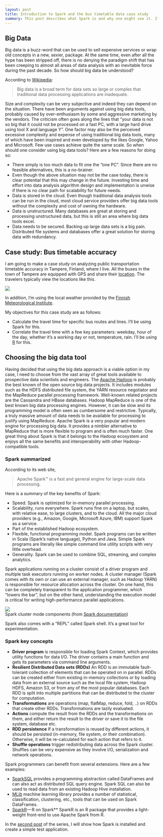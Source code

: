 ```yaml
---
layout: post
title: Introduction to Spark and the bus timetable data case study
summary: This post describes what Spark is and why one might use it. It also describes the case study where Spark is applied.
---
```


## Big Data
Big data is a buzz-word that can be used to sell expensive services or wrap old concepts in a new, sexier, package.
At the same time, even after all the hype has been stripped off, there is no denying the paradigm shift that has been creeping to almost all areas of data analysis with an inevitable force during the past decade.
So how should big data be understood?

According to [Wikipedia](https://en.wikipedia.org/wiki/Big_data):

> Big data is a broad term for data sets so large or complex that traditional data processing applications are inadequate.

Size and complexity can be very subjective and indeed they can depend on the situation.
There have been arguments against using big data tools, probably caused by over-enthusiasm by
some and aggressive marketing by the vendors. The criticism often goes along the lines that
“your data is not so big that it could not be processed on a fast PC, with a large hard drive
using tool X and language Y”. One factor may also be the perceived excessive complexity and
expense of using traditional big data tools, many of which have been inspired and even developed
by the likes Google, Yahoo and Microsoft. Few use cases achieve quite the same scale.
So when should one consider using big data tools? Here are a few reasons for doing so:

* There simply is too much data to fit one the “one PC”. Since there are no feasible alternatives,
this is a no-brainer.
* Even though the above situation may not be the case today, there is clear potential that this may
change in the future. Investing time and effort into data analysis algorithm design and implementation
is unwise if there is no clear path for scalability for future needs.
* Data is stored in the cloud. Even though traditional data analysis tools can be run in the cloud,
most cloud service providers offer big data tools without the complexity and cost of owning the hardware.
* Data is unstructured. Many databases are great at storing and processing unstructured data, but
this is still an area where big data tools excel.
* Data needs to be secured. Backing up large data sets is a big pain. Distributed file systems and
databases offer a great solution for storing data with redundancy.

## Case study: Bus timetable accuracy
I am going to make a case study on analyzing public transportation timetable accuracy in Tampere,
Finland, where I live. All the buses in the town of Tampere are equipped with GPS and share their
[location](http://data.itsfactory.fi/siriaccess/vm/json). The travelers typically view the locations
like this.

<div  class="center"><a href="http://lissu.tampere.fi/"><img src="/BigDataSpark/assets/2016-01-05-Intro-Buses.png"/></a></div>

In addition, I’m using the local weather provided by the [Finnish Meteorological Institute](http://en.ilmatieteenlaitos.fi/open-data-manual).

My objectives for this case study are as follows:

* Calculate the travel time for specific bus routes and lines. I’ll be using Spark for this.
* Correlate the travel time with a few key parameters:
weekday, hour of the day, whether it’s a working day or not, temperature, rain.
I’ll be using [R](https://www.r-project.org/) for this.

## Choosing the big data tool
Having decided that using the big data approach is a viable option in my case, I need to choose from
the vast array of great tools available to prospective data scientists and engineers.
The [Apache Hadoop](https://hadoop.apache.org/) is probably the best known of the open source big data projects.
It includes modules such as the HDFS distributed file system, the YARN resource negotiator and the MapReduce
parallel processing framework. Well-known related projects are the Cassandra and HBase databases.
Hadoop MapReduce is one of the best known big data processing engines. However, it can be slow and
its programming model is often seen as cumbersome and restrictive. Typically, a truly massive amount of data
needs to be available for processing to justify using MapReduce. Apache Spark is a very popular and
modern engine for processing big data. It provides a nimbler alternative to MapReduce that is more flexible
to program and is often much faster. One great thing about Spark is that it belongs to the Hadoop ecosystem
and enjoys all the same benefits and interoperability with other Hadoop-compatible tools.

### Spark summarized
According to its web site,

> Apache Spark™ is a fast and general engine for large-scale data processing.

Here is a summary of the key benefits of Spark:

* Speed. Spark is optimized for in-memory parallel processing.
* Scalability, runs everywhere. Spark runs fine on a laptop, but scales, with relative ease,
to large clusters, and to the cloud. All the major cloud providers (e.g., Amazon, Google, Microsoft Azure, IBM) support
Spark as a service.
* Part of the established Hadoop ecosystem.
* Flexible, functional programming model. Spark programs can be written in Scala
(Spark’s native language), Python and Java. Simple Spark programs are literally like simple command line
utility scripts with very little overhead.
* Generality. Spark can be used to combine SQL, streaming, and complex analytics.

Spark applications running on a cluster consist of a driver program and multiple task executors
running on worker nodes. A cluster manager (Spark comes with its own or can use an external manager, such as Hadoop YARN)
is responsible for resource allocation across the cluster. On one hand, this can be completely transparent to the application programmer, which “lowers the bar”, but on the other hand, understanding the execution model is critical for writing high-performance parallel applications.


<div class="center">
	<a href="http://lissu.tampere.fi/"><img src="/BigDataSpark/assets/2016-01-05-Intro-Spark.png"/></a><br>
	Spark cluster mode components (from <a href="http://spark.apache.org/docs/latest/cluster-overview.html">Spark documentation</a>)
</div>

Spark also comes with a “REPL” called Spark shell. It’s a great tool for experimentation.

### Spark key concepts

* **Driver program** is responsible for loading Spark Context, which provides utility functions for data I/O.
The driver contains a main function and gets its parameters via command line arguments.
* **Resilient Distributed Data sets (RDDs)** An RDD is an immutable fault-tolerant collection of elements that can be
operated on in parallel. RDDs can be created either from existing in-memory collections or by loading data from an external
source such as the local file system, Hadoop HDFS, Amazon S3, or from any of the most popular databases. Each RDD is split
into multiple partitions that can be distributed to the cluster for computation.
* **Transformations** are operations (map, flatMap, reduce, fold, ..) on RDDs that create other RDDs. Transformations are lazily evaluated.
* **Actions** compute the result from the RDDs and the transformations on them, and either return the result to the driver
or save it to the file system, database etc.
* **RDD persistence** If a transformation is reused by different actions, it should be persisted (in-memory, file system,
or their combination). Otherwise, it will be re-calculated for each action that refers to it.
* **Shuffle operations** trigger redistributing data across the Spark cluster. Shuffles can be very expensive as they
involve I/O, serialization and network operations.

Spark programmers can benefit from several extensions. Here are a few examples:

* [SparkSQL](http://spark.apache.org/docs/latest/sql-programming-guide.html) provides a programming abstraction called
DataFrames and can also act as distributed SQL query engine.
Spark SQL can also be used to read data from an existing Hadoop Hive installation.
* [MLib](http://spark.apache.org/docs/latest/mllib-guide.html) machine learning library provides a number of statistical, classification, clustering, etc., tools that can be
used on Spark DataFrames.
* [SparkR](http://spark.apache.org/docs/latest/sparkr.html) — R on Spark** SparkR is an R package that provides a light-weight front-end to use Apache Spark from R.


In the [second post](../06/1Setup.html) of the series, I will show how Spark is installed and create a simple test application.
